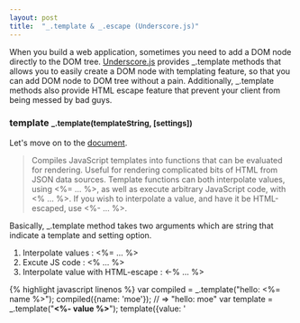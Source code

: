 ```yaml
---
layout: post
title:  "_.template & _.escape (Underscore.js)"
---
```


When you build a web application, sometimes you need to add a DOM node directly to the DOM tree. <a href="http://underscorejs.org/" target="_blank">Underscore.js</a> provides _.template methods that allows you to easily create a DOM node with templating feature, so that you can add DOM node to DOM tree without a pain. Additionally, _.template methods also provide HTML escape feature that prevent your client from being messed by bad guys. 

<h3>template <small>_.template(templateString, [settings])</small></h3>

Let's move on to the <a href="http://underscorejs.org/#template" target="_blank">document</a>.

> Compiles JavaScript templates into functions that can be evaluated for rendering. Useful for rendering complicated bits of HTML from JSON data sources. Template functions can both interpolate values, using <%= … %>, as well as execute arbitrary JavaScript code, with <% … %>. If you wish to interpolate a value, and have it be HTML-escaped, use <%- … %>.

Basically, _.template method takes two arguments which are string that indicate a template and setting option.
<ol>
    <li>Interpolate values : <%= ... %></li>
    <li>Excute JS code : <% ... %></li>
    <li>Interpolate value with HTML-escape : <-% ... %></li>
</ol>

{% highlight javascript linenos %}
var compiled = _.template("hello: <%= name %>");
compiled({name: 'moe'});
// => "hello: moe"
var template = _.template("<b><%- value %></b>");
template({value: '<script>'});
// => "<b>&lt;script&gt;</b>"
{% endhighlight %}

<h3>escape</h3>

{% highlight javascript linenos %}
_.escape('<script>');
// => "&lt;script&gt;"
_.escape(";document.createElement('div').text('you got pwned');");
// => ";document.createElement(&#x27;div&#x27;).text(&#x27;you got pwned&#x27;);"
{% endhighlight %}